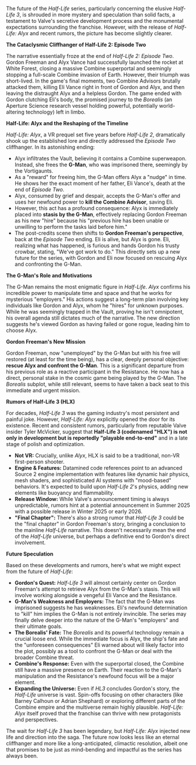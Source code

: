 The future of the *Half-Life* series, particularly concerning the elusive *Half-Life 3*, is shrouded in more mystery and speculation than solid facts, a testament to Valve's secretive development process and the monumental expectations surrounding the franchise. However, with the release of *Half-Life: Alyx* and recent rumors, the picture has become slightly clearer.

**The Cataclysmic Cliffhanger of Half-Life 2: Episode Two**

The narrative essentially froze at the end of *Half-Life 2: Episode Two*. Gordon Freeman and Alyx Vance had successfully launched the rocket at White Forest, closing a massive Combine superportal and seemingly stopping a full-scale Combine invasion of Earth. However, their triumph was short-lived. In the game's final moments, two Combine Advisors brutally attacked them, killing Eli Vance right in front of Gordon and Alyx, and then leaving the distraught Alyx and a helpless Gordon. The game ended with Gordon clutching Eli's body, the promised journey to the *Borealis* (an Aperture Science research vessel holding powerful, potentially world-altering technology) left in limbo.

**Half-Life: Alyx and the Reshaping of the Timeline**

*Half-Life: Alyx*, a VR prequel set five years before *Half-Life 2*, dramatically shook up the established lore and directly addressed the *Episode Two* cliffhanger. In its astonishing ending:

* Alyx infiltrates the Vault, believing it contains a Combine superweapon. Instead, she frees the **G-Man**, who was imprisoned there, seemingly by the Vortigaunts.
* As a "reward" for freeing him, the G-Man offers Alyx a "nudge" in time. He shows her the exact moment of her father, Eli Vance's, death at the end of *Episode Two*.
* Alyx, consumed by grief and despair, accepts the G-Man's offer and uses her newfound power to **kill the Combine Advisor**, saving Eli.
* However, this act has a profound consequence: Alyx is immediately placed into **stasis by the G-Man**, effectively replacing Gordon Freeman as his new "hire" because his "previous hire has been unable or unwilling to perform the tasks laid before him."
* The post-credits scene then shifts to **Gordon Freeman's perspective**, back at the *Episode Two* ending. Eli is alive, but Alyx is gone. Eli, realizing what has happened, is furious and hands Gordon his trusty crowbar, stating, "We've got work to do." This directly sets up a new future for the series, with Gordon and Eli now focused on rescuing Alyx and confronting the G-Man.

**The G-Man's Role and Motivations**

The G-Man remains the most enigmatic figure in *Half-Life*. *Alyx* confirms his incredible power to manipulate time and space and that he works for mysterious "employers." His actions suggest a long-term plan involving key individuals like Gordon and Alyx, whom he "hires" for unknown purposes. While he was seemingly trapped in the Vault, proving he isn't omnipotent, his overall agenda still dictates much of the narrative. The new direction suggests he's viewed Gordon as having failed or gone rogue, leading him to choose Alyx.

**Gordon Freeman's New Mission**

Gordon Freeman, now "unemployed" by the G-Man but with his free will restored (at least for the time being), has a clear, deeply personal objective: **rescue Alyx and confront the G-Man**. This is a significant departure from his previous role as a reactive participant in the Resistance. He now has a direct, personal stake in the cosmic game being played by the G-Man. The *Borealis* subplot, while still relevant, seems to have taken a back seat to this immediate and urgent mission.

**Rumors of Half-Life 3 (HLX)**

For decades, *Half-Life 3* was the gaming industry's most persistent and painful joke. However, *Half-Life: Alyx* explicitly opened the door for its existence. Recent and consistent rumors, particularly from reputable Valve insider Tyler McVicker, suggest that **Half-Life 3 (codenamed "HLX") is not only in development but is reportedly "playable end-to-end"** and in a late stage of polish and optimization.

* **Not VR:** Crucially, unlike *Alyx*, HLX is said to be a traditional, non-VR first-person shooter.
* **Engine & Features:** Datamined code references point to an advanced Source 2 engine implementation with features like dynamic hair physics, mesh shaders, and sophisticated AI systems with "mood-based" behaviors. It's expected to build upon *Half-Life 2*'s physics, adding new elements like buoyancy and flammability.
* **Release Window:** While Valve's announcement timing is always unpredictable, rumors hint at a potential announcement in Summer 2025 with a possible release in Winter 2025 or early 2026.
* **"Final Chapter":** There's also a strong rumor that *Half-Life 3* could be the "final chapter" in Gordon Freeman's story, bringing a conclusion to the mainline *Half-Life* narrative. This doesn't necessarily mean the end of the *Half-Life* universe, but perhaps a definitive end to Gordon's direct involvement.

**Future Speculation**

Based on these developments and rumors, here's what we might expect from the future of *Half-Life*:

* **Gordon's Quest:** *Half-Life 3* will almost certainly center on Gordon Freeman's attempt to retrieve Alyx from the G-Man's stasis. This will involve working alongside a vengeful Eli Vance and the Resistance.
* **G-Man's Weakness and Employers:** The fact that the G-Man was imprisoned suggests he has weaknesses. Eli's newfound determination to "kill" him implies the G-Man is not entirely invincible. The series may finally delve deeper into the nature of the G-Man's "employers" and their ultimate goals.
* **The Borealis' Fate:** The *Borealis* and its powerful technology remain a crucial loose end. While the immediate focus is Alyx, the ship's fate and the "unforeseen consequences" Eli warned about will likely factor into the plot, possibly as a tool to confront the G-Man or deal with the broader Combine threat.
* **Combine's Response:** Even with the superportal closed, the Combine still have a massive presence on Earth. Their reaction to the G-Man's manipulation and the Resistance's newfound focus will be a major element.
* **Expanding the Universe:** Even if *HL3* concludes Gordon's story, the *Half-Life* universe is vast. Spin-offs focusing on other characters (like Barney Calhoun or Adrian Shephard) or exploring different parts of the Combine empire and the multiverse remain highly plausible. *Half-Life: Alyx* itself proved that the franchise can thrive with new protagonists and perspectives.

The wait for *Half-Life 3* has been legendary, but *Half-Life: Alyx* injected new life and direction into the saga. The future now looks less like an eternal cliffhanger and more like a long-anticipated, climactic resolution, albeit one that promises to be just as mind-bending and impactful as the series has always been.